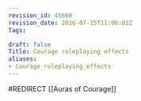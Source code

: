 ```yaml
---
revision_id: 45660
revision_date: 2016-07-15T11:06:02Z
Tags:

draft: false
Title: Courage roleplaying effects
aliases:
- Courage_roleplaying_effects
---
```

#REDIRECT [[Auras of Courage]]
